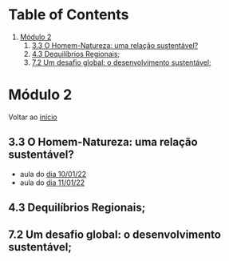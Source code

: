 
# Table of Contents

1.  [Módulo 2](#orgfee99c9)
    1.  [3.3 O Homem-Natureza: uma relação sustentável?](#org83260de)
    2.  [4.3 Dequilíbrios Regionais;](#org9c4c6fa)
    3.  [7.2 Um desafio global: o desenvolvimento sustentável;](#org8d839b3)


<a id="orgfee99c9"></a>

# Módulo 2

Voltar ao [início](./index.md)


<a id="org83260de"></a>

## 3.3 O Homem-Natureza: uma relação sustentável?

-   aula do [dia 10/01/22](./AESJE_P1_Aula_1.html)
-   aula do [dia 11/01/22](./AESJE_P1_Aula_1101.html)


<a id="org9c4c6fa"></a>

## 4.3 Dequilíbrios Regionais;


<a id="org8d839b3"></a>

## 7.2 Um desafio global: o desenvolvimento sustentável;

